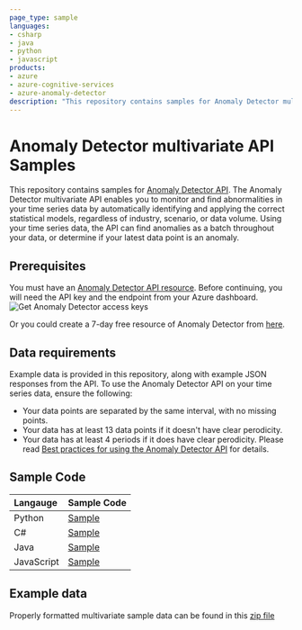 ```yaml
---
page_type: sample
languages:
- csharp
- java
- python
- javascript
products:
- azure
- azure-cognitive-services
- azure-anomaly-detector
description: "This repository contains samples for Anomaly Detector multivariate API. The Anomaly Detector multivariate API enables you to monitor and find abnormalities in your time series data by automatically identifying and applying the correct statistical models, regardless of industry, scenario, or data volume."
---
```


# Anomaly Detector multivariate API Samples

This repository contains samples for [Anomaly Detector API](https://aka.ms/anomalydetector). The Anomaly Detector multivariate API enables you to monitor and find abnormalities in your time series data by automatically identifying and applying the correct statistical models, regardless of industry, scenario, or data volume. Using your time series data, the API can find anomalies as a batch throughout your data, or determine if your latest data point is an anomaly.

## Prerequisites

You must have an [Anomaly Detector API resource](https://aka.ms/adnew). Before continuing, you will need the API key and the endpoint from your Azure dashboard.
   ![Get Anomaly Detector access keys](./media/cognitive-services-get-access-keys.png "Get Anomaly Detector access keys")

Or you could create a 7-day free resource of Anomaly Detector from [here](https://azure.microsoft.com/en-us/try/cognitive-services/my-apis/).

## Data requirements

Example data is provided in this repository, along with example JSON responses from the API. To use the Anomaly Detector API on your time series data, ensure the following:

* Your data points are separated by the same interval, with no missing points.
* Your data has at least 13 data points if it doesn't have clear perodicity.
* Your data has at least 4 periods if it does have clear perodicity.
Please read [Best practices for using the Anomaly Detector API](https://aka.ms/adbest) for details.

## Sample Code

| Langauge | Sample Code|
|:---------|:-----------|
| Python    | [Sample](https://github.com/Azure-Samples/AnomalyDetector/tree/master/quickstarts-multivariate/Python) |
| C#        | [Sample](https://github.com/Azure-Samples/AnomalyDetector/tree/master/quickstarts-multivariate/CSharp) |
| Java      | [Sample](https://github.com/Azure-Samples/AnomalyDetector/tree/master/quickstarts-multivariate/Java)   |
| JavaScript| [Sample](https://github.com/Azure-Samples/AnomalyDetector/tree/master/quickstarts-multivariate/JavaScript) |

## Example data
Properly formatted multivariate sample data can be found in this [zip file](https://github.com/Azure-Samples/AnomalyDetector/tree/master/quickstarts-multivariate/multivariate_sample_data)
